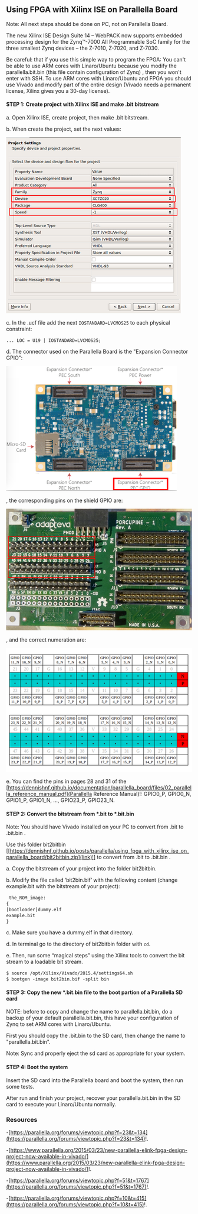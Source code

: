 
## Using FPGA with Xilinx ISE on Parallella Board ##

Note: All next steps should be done on PC, not on Parallella Board.

The new Xilinx ISE Design Suite 14 – WebPACK now supports embedded processing design for the Zynq™-7000 All Programmable SoC family for the three smallest Zynq devices – the Z-7010, Z-7020, and Z-7030.

Be careful: that if you use this simple way to program the FPGA: You can't be able to use ARM cores with Linaro/Ubuntu because you modify the parallella.bit.bin (this file contain configuration of Zynq) , then you won't enter with SSH. To use ARM cores with Linaro/Ubuntu and FPGA you should use Vivado and modify part of the entire design (Vivado needs a permanent license, Xilinx gives you a 30-day license).

#### STEP 1: Create project with Xilinx ISE and make .bit bitstream ####

a. Open Xilinx ISE, create project, then make .bit bitstream.

b. When create the project, set the next values:

![image](/posts/parallella/using_fpga_with_xilinx_ise_on_parallella_board/ProjectSettingsFPGA.png)

c. In the .ucf file add the next ```IOSTANDARD=LVCMOS25``` to each physical constraint:

```
... LOC = U19 | IOSTANDARD=LVCMOS25; 
```

d. The connector used on the Parallella Board is the "Expansion Connector GPIO":

![image](/posts/parallella/using_fpga_with_xilinx_ise_on_parallella_board/gpio1.png)

, the corresponding pins on the shield GPIO are:

![image](/posts/parallella/using_fpga_with_xilinx_ise_on_parallella_board/gpio2.png)

, and the correct numeration are:

![image](/posts/parallella/using_fpga_with_xilinx_ise_on_parallella_board/gpio3.png)

e. You can find the pins in pages 28 and 31 of the [https://dennishnf.github.io/documentation/parallella_board/files/02_parallella_reference_manual.pdf](Parallella Reference Manual)!:  GPIO0_P, GPIO0_N,  GPIO1_P, GPIO1_N, ..., GPIO23_P, GPIO23_N.

#### STEP 2: Convert the bitstream from *.bit to *.bit.bin ####

Note: You should have Vivado installed on your PC to convert from .bit to .bit.bin .

Use this folder bit2bitbin [[https://dennishnf.github.io/posts/parallella/using_fpga_with_xilinx_ise_on_parallella_board/bit2bitbin.zip](link)!] to convert from .bit to .bit.bin .

a. Copy the bitstream of your project into the folder bit2bitbin.

b. Modify the file called ‘bit2bin.bif’ with the following content (change example.bit with the bitstream of your project):

```
 the_ROM_image:
{
[bootloader]dummy.elf
example.bit
}
```

c. Make sure you have a dummy.elf in that directory.

d. In terminal go to the directory of bit2bitbin folder with ```cd```.

e. Then, run some “magical steps” using the Xilinx tools to convert the bit stream to a loadable bit stream.

```
$ source /opt/Xilinx/Vivado/2015.4/settings64.sh
$ bootgen -image bit2bin.bif -split bin
```

#### STEP 3: Copy the new *.bit.bin file to the boot partion of a Parallella SD card ####

NOTE: before to copy and change the name to parallella.bit.bin, do a backup of your default parallella.bit.bin, this have your configuration of Zynq to set ARM cores with Linaro/Ubuntu.

First you should copy the .bit.bin to the SD card, then change the name to "parallella.bit.bin".

Note: Sync and properly eject the sd card as appropriate for your system.

#### STEP 4: Boot the system ####

Insert the SD card into the Parallella board and boot the system, then run some tests.

After run and finish your project, recover your parallella.bit.bin in the SD card to execute your Linaro/Ubuntu normally.

### Resources ###

-[https://parallella.org/forums/viewtopic.php?f=23&t=134](https://parallella.org/forums/viewtopic.php?f=23&t=134)!.

-[https://www.parallella.org/2015/03/23/new-parallella-elink-fpga-design-project-now-available-in-vivado/](https://www.parallella.org/2015/03/23/new-parallella-elink-fpga-design-project-now-available-in-vivado/)!.

-[https://parallella.org/forums/viewtopic.php?f=51&t=1767](https://parallella.org/forums/viewtopic.php?f=51&t=1767)!.

-[https://parallella.org/forums/viewtopic.php?f=10&t=415](https://parallella.org/forums/viewtopic.php?f=10&t=415)!.


